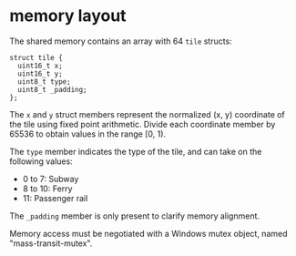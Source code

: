 # memory layout

The shared memory contains an array with 64 `tile` structs:

```
struct tile {
  uint16_t x;
  uint16_t y;
  uint8_t type;
  uint8_t _padding;
};
```

The `x` and `y` struct members represent the normalized (x, y) coordinate of the tile using fixed point arithmetic. Divide each coordinate member by 65536 to obtain values in the range [0, 1).

The `type` member indicates the type of the tile, and can take on the following values:

  * 0 to 7: Subway
  * 8 to 10: Ferry 
  * 11: Passenger rail

The `_padding` member is only present to clarify memory alignment.

Memory access must be negotiated with a Windows mutex object, named "mass-transit-mutex".
